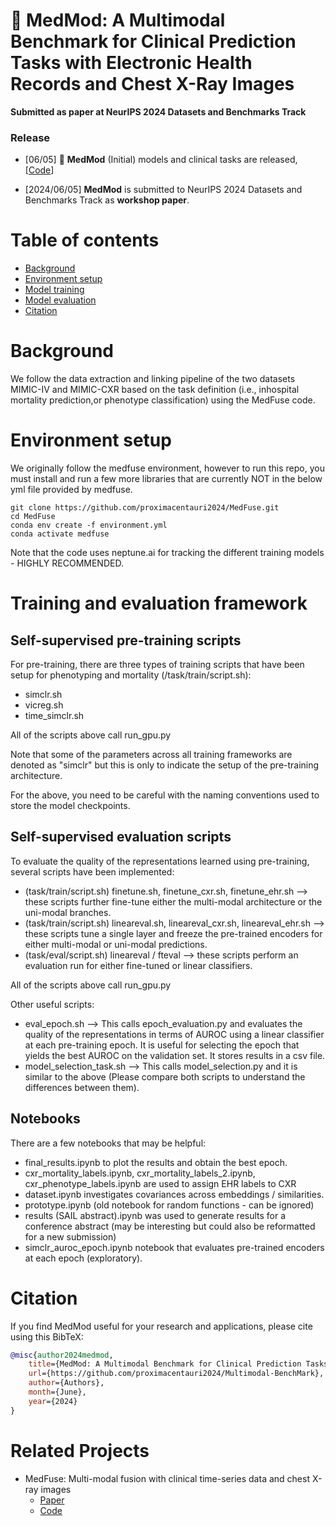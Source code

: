 # 🩻 MedMod: A Multimodal Benchmark for Clinical Prediction Tasks with Electronic Health Records and Chest X-Ray Images

**Submitted as paper at NeurIPS 2024 Datasets and Benchmarks Track**  <br>

### Release

- [06/05] 🩻 **MedMod** (Initial) models and clinical tasks are released, [[Code](https://github.com/proximacentauri2024/Multimodal-BenchMark/)] 

- [2024/06/05] **MedMod** is submitted to NeurIPS 2024 Datasets and Benchmarks Track as **workshop paper**.

Table of contents
=================

<!--ts-->
  * [Background](#Background)
  * [Environment setup](#Environment-setup)
  * [Model training](#Model-training)
  * [Model evaluation](#Model-evaluation)
  * [Citation](#Citation)
   
<!--te-->

Background
============
We follow the data extraction and linking pipeline of the two datasets MIMIC-IV and MIMIC-CXR based on the task definition (i.e., inhospital mortality prediction,or phenotype classification) using the MedFuse code. 

Environment setup
==================
We originally follow the medfuse environment, however to run this repo, you must install and run a few more libraries that are currently NOT in the below yml file provided by medfuse.

    git clone https://github.com/proximacentauri2024/MedFuse.git
    cd MedFuse
    conda env create -f environment.yml
    conda activate medfuse

Note that the code uses neptune.ai for tracking the different training models - HIGHLY RECOMMENDED.

Training and evaluation framework
====================================

Self-supervised pre-training scripts
-----------------

For pre-training, there are three types of training scripts that have been setup for phenotyping and mortality (/task/train/script.sh):
- simclr.sh
- vicreg.sh
- time_simclr.sh

All of the scripts above call run_gpu.py

Note that some of the parameters across all training frameworks are denoted as "simclr" but this is only to indicate the setup of the pre-training architecture. 

For the above, you need to be careful with the naming conventions used to store the model checkpoints. 


Self-supervised evaluation scripts
------------------
To evaluate the quality of the representations learned using pre-training, several scripts have been implemented:
- (task/train/script.sh) finetune.sh, finetune_cxr.sh, finetune_ehr.sh --> these scripts further fine-tune either the multi-modal architecture or the uni-modal branches.
- (task/train/script.sh) lineareval.sh, lineareval_cxr.sh, lineareval_ehr.sh --> these scripts tune a single layer and freeze the pre-trained encoders for either multi-modal or uni-modal predictions.
- (task/eval/script.sh) lineareval / fteval --> these scripts perform an evaluation run for either fine-tuned or linear classifiers.

All of the scripts above call run_gpu.py

Other useful scripts:
- eval_epoch.sh --> This calls epoch_evaluation.py and evaluates the quality of the representations in terms of AUROC using a linear classifier at each pre-training epoch. It is useful for selecting the epoch that yields the best AUROC on the validation set. It stores results in a csv file.
- model_selection_task.sh --> This calls model_selection.py and it is similar to the above (Please compare both scripts to understand the differences between them).

Notebooks
-----------------
There are a few notebooks that may be helpful:
- final_results.ipynb to plot the results and obtain the best epoch.
- cxr_mortality_labels.ipynb, cxr_mortality_labels_2.ipynb, cxr_phenotype_labels.ipynb are used to assign EHR labels to CXR
- dataset.ipynb investigates covariances across embeddings / similarities.
- prototype.ipynb (old notebook for random functions - can be ignored)
- results (SAIL abstract).ipynb was used to generate results for a conference abstract (may be interesting but could also be reformatted for a new submission)
- simclr_auroc_epoch.ipynb notebook that evaluates pre-trained encoders at each epoch (exploratory). 


Citation 
============

If you find MedMod useful for your research and applications, please cite using this BibTeX:
```bibtex
@misc{author2024medmod,
    title={MedMod: A Multimodal Benchmark for Clinical Prediction Tasks with Electronic Health Records and Chest X-Ray Images},
    url={https://github.com/proximacentauri2024/Multimodal-BenchMark},
    author={Authors},
    month={June},
    year={2024}
}
```

Related Projects
============

- MedFuse: Multi-modal fusion with clinical time-series data and chest X-ray images
  - [Paper](https://arxiv.org/pdf/2207.07027)
  - [Code](https://github.com/nyuad-cai/MedFuse)
